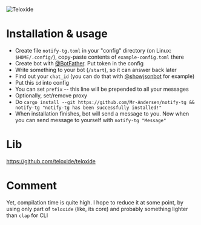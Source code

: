 ![Teloxide](https://img.shields.io/badge/Powered%20by-Teloxide-red)
# Installation & usage
  - Create file `notify-tg.toml` in your "config" directory (on Linux: `$HOME/.config/`), copy-paste contents of `example-config.toml` there
  - Create bot with [@BotFather](https://t.me/BotFather). Put token in the config
  - Write something to your bot (`/start`), so it can answer back later
  - Find out your `chat_id` (you can do that with [@showjsonbot](https://t.me/showjsonbot) for example)
  - Put this `id` into config
  - You can set `prefix` -- this line will be prepended to all your messages
  - Optionally, set/remove proxy
  - Do `cargo install --git https://github.com/Mr-Andersen/notify-tg && notify-tg "notify-tg has been successfully installed!"`
  - When installation finishes, bot will send a message to you. Now when you can send message to yourself with `notify-tg "Message"`
# Lib
https://github.com/teloxide/teloxide
# Comment
Yet, compilation time is quite high. I hope to reduce it at some point, by using only part of `teloxide` (like, its core) and probably something lighter than `clap` for CLI
